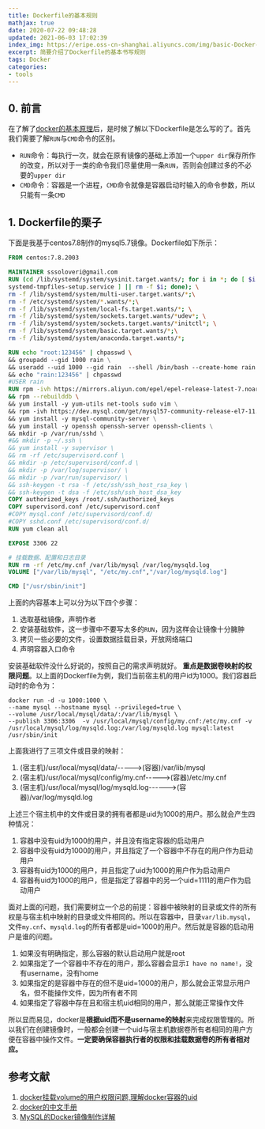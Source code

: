 ```yaml
---
title: Dockerfile的基本规则
mathjax: true
date: 2020-07-22 09:48:28
updated: 2021-06-03 17:02:39
index_img: https://eripe.oss-cn-shanghai.aliyuncs.com/img/basic-Docker-install.docker.png
excerpt: 简要介绍了Dockerfile的基本书写规则
tags: Docker
categories:
- tools
---
```


## 0. 前言

在了解了[docker的基本原理](Docker-filesys-layout.md)后，是时候了解以下Dockerfile是怎么写的了。首先我们需要了解`RUN`与`CMD`命令的区别。

- `RUN`命令：每执行一次，就会在原有镜像的基础上添加一个`upper dir`保存所作的改变，所以对于一类的命令我们尽量使用一条`RUN`，否则会创建过多的不必要的`upper dir`
- `CMD`命令：容器是一个进程，`CMD`命令就像是容器启动时输入的命令参数，所以只能有一条`CMD`

## 1. Dockerfile的栗子

下面是我基于centos7.8制作的mysql5.7镜像。Dockerfile如下所示：

``` Dockerfile
FROM centos:7.8.2003

MAINTAINER sssoloveri@gmail.com
RUN (cd /lib/systemd/system/sysinit.target.wants/; for i in *; do [ $i == \
systemd-tmpfiles-setup.service ] || rm -f $i; done); \
rm -f /lib/systemd/system/multi-user.target.wants/*;\
rm -f /etc/systemd/system/*.wants/*;\
rm -f /lib/systemd/system/local-fs.target.wants/*; \
rm -f /lib/systemd/system/sockets.target.wants/*udev*; \
rm -f /lib/systemd/system/sockets.target.wants/*initctl*; \
rm -f /lib/systemd/system/basic.target.wants/*;\
rm -f /lib/systemd/system/anaconda.target.wants/*;

RUN echo "root:123456" | chpasswd \ 
&& groupadd --gid 1000 rain \
&& useradd --uid 1000 --gid rain  --shell /bin/bash --create-home rain \
&& echo "rain:123456" | chpasswd
#USER rain
RUN rpm -ivh https://mirrors.aliyun.com/epel/epel-release-latest-7.noarch.rpm \
&& rpm --rebuilddb \ 
&& yum install -y yum-utils net-tools sudo vim \
&& rpm -ivh https://dev.mysql.com/get/mysql57-community-release-el7-11.noarch.rpm \
&& yum install -y mysql-community-server \
&& yum install -y openssh openssh-server openssh-clients \
&& mkdir -p /var/run/sshd \
#&& mkdir -p ~/.ssh \
&& yum install -y supervisor \
&& rm -rf /etc/supervisord.conf \
&& mkdir -p /etc/supervisord/conf.d \
&& mkdir -p /var/log/supervisor/ \
&& mkdir -p /var/run/supervisor/ \
&& ssh-keygen -t rsa -f /etc/ssh/ssh_host_rsa_key \
&& ssh-keygen -t dsa -f /etc/ssh/ssh_host_dsa_key
COPY authorized_keys /root/.ssh/authorized_keys
COPY supervisord.conf /etc/supervisord.conf
#COPY mysql.conf /etc/supervisord/conf.d/
#COPY sshd.conf /etc/supervisord/conf.d/
RUN yum clean all

EXPOSE 3306 22

# 挂载数据、配置和日志目录
RUN rm -rf /etc/my.cnf /var/lib/mysql /var/log/mysqld.log
VOLUME ["/var/lib/mysql", "/etc/my.cnf","/var/log/mysqld.log"]

CMD ["/usr/sbin/init"]
```

上面的内容基本上可以分为以下四个步骤：

1. 选取基础镜像，声明作者
2. 安装基础软件，这一步骤中不要写太多的`RUN`，因为这样会让镜像十分臃肿
3. 拷贝一些必要的文件，设置数据挂载目录，开放网络端口
4. 声明容器入口命令

安装基础软件没什么好说的，按照自己的需求声明就好。 **重点是数据卷映射的权限问题**。以上面的Dockerfile为例，我们当前宿主机的用户id为1000。我们容器启动时的命令为：

``` docker
docker run -d -u 1000:1000 \                       
--name mysql --hostname mysql --privileged=true \
--volume /usr/local/mysql/data/:/var/lib/mysql \
--publish 3306:3306  -v /usr/local/mysql/config/my.cnf:/etc/my.cnf -v /usr/local/mysql/log/mysqld.log:/var/log/mysqld.log mysql:latest /usr/sbin/init

```

上面我进行了三项文件或目录的映射：

1. (宿主机)/usr/local/mysql/data/----->(容器)/var/lib/mysql
2. (宿主机)/usr/local/mysql/config/my.cnf----->(容器)/etc/my.cnf
3. (宿主机)/usr/local/mysql/log/mysqld.log------>(容器)/var/log/mysqld.log

上述三个宿主机中的文件或目录的拥有者都是uid为1000的用户。那么就会产生四种情况：

1. 容器中没有uid为1000的用户，并且没有指定容器的启动用户
2. 容器中没有uid为1000的用户，并且指定了一个容器中不存在的用户作为启动用户
3. 容器有uid为1000的用户，并且指定了uid为1000的用户作为启动用户
4. 容器有uid为1000的用户，但是指定了容器中的另一个uid=1111的用户作为启动用户

面对上面的问题，我们需要树立一个总的前提：容器中被映射的目录或文件的所有权是与宿主机中映射的目录或文件相同的。所以在容器中，目录`var/lib.mysql`，文件`my.cnf`、`mysqld.log`的所有者都是uid=1000的用户。然后就是容器的启动用户是谁的问题。

1. 如果没有明确指定，那么容器的默认启动用户就是root
2. 如果指定了一个容器中不存在的用户，那么容器会显示`I have no name!`，没有username，没有home
3. 如果指定的是容器中存在的但不是uid=1000的用户，那么就会正常显示用户名，但不能操作文件，因为所有者不同
4. 如果指定了容器中存在且和宿主机uid相同的用户，那么就能正常操作文件

所以显而易见，docker是**根据uid而不是username的映射**来完成权限管理的。所以我们在创建镜像时，一般都会创建一个uid与宿主机数据卷所有者相同的用户方便在容器中操作文件。**一定要确保容器执行者的权限和挂载数据卷的所有者相对应。**

## 参考文献

1. [docker挂载volume的用户权限问题,理解docker容器的uid](https://www.cnblogs.com/woshimrf/p/understand-docker-uid.html)
2. [docker的中文手册](https://yeasy.gitbook.io/docker_practice/image/dockerfile/workdir)
3. [MySQL的Docker镜像制作详解](http://ghoulich.xninja.org/2018/03/27/how-to-build-and-use-mysql-docker-image/)